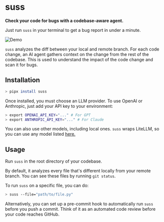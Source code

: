 # suss

**Check your code for bugs with a codebase-aware agent.**

Just run `suss` in your terminal to get a bug report in under a minute.

![Demo](demo.gif)

`suss` analyzes the diff between your local and remote branch. For each code change, an AI agent gathers context on the change from the rest of the codebase. This is used to understand the impact of the code change and scan it for bugs.

## Installation

```bash
> pipx install suss
```

Once installed, you must choose an LLM provider. To use OpenAI or Anthropic, just add your API key to your environment:

```bash
> export OPENAI_API_KEY="..." # For GPT
> export ANTHROPIC_API_KEY="..." # For Claude
```

You can also use other models, including local ones. `suss` wraps LiteLLM, so you can use any model listed [here.](https://docs.litellm.ai/docs/providers)

## Usage

Run `suss` in the root directory of your codebase.

By default, it analyzes every file that's different locally from your remote branch. You can see these files by running `git status`.

To run `suss` on a specific file, you can do:

```bash
> suss --file="path/to/file.py"
```

Alternatively, you can set up a pre-commit hook to automatically run `suss` before you push a commit. Think of it as an automated code review before your code reaches GitHub.
